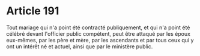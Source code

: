 # Article 191

Tout mariage qui n'a point été contracté publiquement, et qui n'a point été célébré devant l'officier public compétent, peut être attaqué par les époux eux-mêmes, par les père et mère, par les ascendants et par tous ceux qui y ont un intérêt né et actuel, ainsi que par le ministère public.
